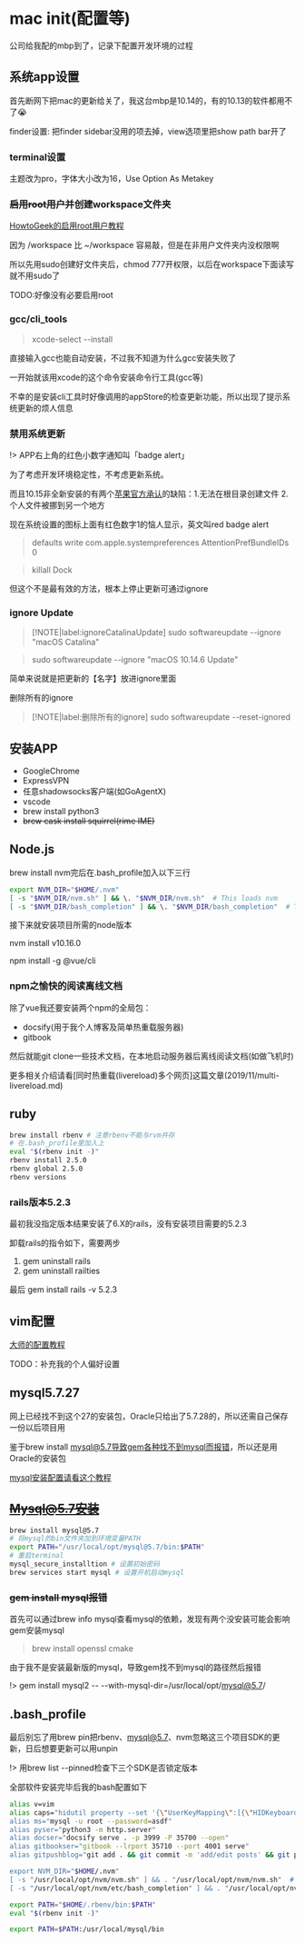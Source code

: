 # mac init(配置等)

公司给我配的mbp到了，记录下配置开发环境的过程

## 系统app设置

首先断网下把mac的更新给关了，我这台mbp是10.14的，有的10.13的软件都用不了😭

finder设置: 把finder sidebar没用的项去掉，view选项里把show path bar开了

### terminal设置

主题改为pro，字体大小改为16，Use Option As Metakey

### ~~启用root用户并~~创建workspace文件夹

[HowtoGeek的启用root用户教程](https://www.howtogeek.com/howto/35132/how-to-enable-the-root-user-in-mac-os-x/)

因为 /workspace  比 ~/workspace 容易敲，但是在非用户文件夹内没权限啊

所以先用sudo创建好文件夹后，chmod 777开权限，以后在workspace下面读写就不用sudo了

TODO:好像没有必要启用root

### gcc/cli_tools

> xcode-select --install

直接输入gcc也能自动安装，不过我不知道为什么gcc安装失败了

一开始就该用xcode的这个命令安装命令行工具(gcc等)

不幸的是安装cli工具时好像调用的appStore的检查更新功能，所以出现了提示系统更新的烦人信息

### 禁用系统更新

!> APP右上角的红色小数字通知叫「badge alert」 

为了考虑开发环境稳定性，不考虑更新系统。

而且10.15非全新安装的有两个[苹果官方承认](https://support.apple.com/en-in/HT210650)的缺陷：1.无法在根目录创建文件 2.个人文件被挪到另一个地方

现在系统设置的图标上面有红色数字1的恼人显示，英文叫red badge alert

> defaults write com.apple.systempreferences AttentionPrefBundleIDs 0

> killall Dock

但这个不是最有效的方法，根本上停止更新可通过ignore

### ignore Update

> [!NOTE|label:ignoreCatalinaUpdate]
> sudo softwareupdate --ignore "macOS Catalina"

> sudo softwareupdate --ignore "macOS 10.14.6 Update"

简单来说就是把更新的【名字】放进ignore里面

删除所有的ignore

> [!NOTE|label:删除所有的ignore]
> sudo softwareupdate --reset-ignored

## 安装APP

- GoogleChrome
- ExpressVPN
- 任意shadowsocks客户端(如GoAgentX)
- vscode
- brew install python3
- ~~brew cask install squirrel(rime IME)~~

## Node.js

brew install nvm完后在.bash_profile加入以下三行

```bash
export NVM_DIR="$HOME/.nvm"
[ -s "$NVM_DIR/nvm.sh" ] && \. "$NVM_DIR/nvm.sh"  # This loads nvm
[ -s "$NVM_DIR/bash_completion" ] && \. "$NVM_DIR/bash_completion"  # This loads nvm bash_completion
```
接下来就安装项目所需的node版本

nvm install v10.16.0

npm install -g @vue/cli

### npm之愉快的阅读离线文档

除了vue我还要安装两个npm的全局包：

- docsify(用于我个人博客及简单热重载服务器)
- gitbook

然后就能git clone一些技术文档，在本地启动服务器后离线阅读文档(如做飞机时)

更多相关介绍请看[同时热重载(livereload)多个网页]这篇文章(2019/11/multi-livereload.md)

## ruby

```bash
brew install rbenv # 注意rbenv不能与rvm共存
# 在.bash_profile里加入上
eval "$(rbenv init -)"
rbenv install 2.5.0
rbenv global 2.5.0
rbenv versions
```

### rails版本5.2.3

最初我没指定版本结果安装了6.X的rails，没有安装项目需要的5.2.3

卸载rails的指令如下，需要两步

1. gem uninstall rails
2. gem uninstall railties

最后 gem install rails -v 5.2.3

## vim配置

[大师的配置教程](http://www.imooc.com/article/13269)

TODO：补充我的个人偏好设置

## mysql5.7.27

网上已经找不到这个27的安装包，Oracle只给出了5.7.28的，所以还需自己保存一份以后项目用

鉴于brew install mysql@5.7导致gem各种找不到mysql而报错，所以还是用Oracle的安装包

[mysql安装配置请看这个教程](http://dxisn.com/blog/posts/macos-mysql-dmg)

## ~~Mysql@5.7安装~~

```bash
brew install mysql@5.7
# 将mysql的bin文件夹加到环境变量PATH
export PATH="/usr/local/opt/mysql@5.7/bin:$PATH"
# 重启terminal
mysql_secure_installtion # 设置初始密码
brew services start mysql # 设置开机启动mysql
```

### ~~gem install mysql报错~~

首先可以通过brew info mysql查看mysql的依赖，发现有两个没安装可能会影响gem安装mysql

> brew install openssl cmake

由于我不是安装最新版的mysql，导致gem找不到mysql的路径然后报错

!> gem install mysql2 -- --with-mysql-dir=/usr/local/opt/mysql@5.7/

## .bash_profile

最后别忘了用brew pin把rbenv、mysql@5.7、nvm忽略这三个项目SDK的更新，日后想要更新可以用unpin

!> 用brew list --pinned检查下三个SDK是否锁定版本 

全部软件安装完毕后我的bash配置如下

```bash
alias v=vim                                                                     
alias caps="hidutil property --set '{\"UserKeyMapping\":[{\"HIDKeyboardModifierM
alias ms="mysql -u root --password=asdf"
alias pyser="python3 -m http.server"
alias docser="docsify serve . -p 3999 -P 35700 --open"
alias gitbookser="gitbook --lrport 35710 --port 4001 serve"
alias gitpushblog="git add . && git commit -m 'add/edit posts' && git push"

export NVM_DIR="$HOME/.nvm"
[ -s "/usr/local/opt/nvm/nvm.sh" ] && . "/usr/local/opt/nvm/nvm.sh"  # This load
[ -s "/usr/local/opt/nvm/etc/bash_completion" ] && . "/usr/local/opt/nvm/etc/bas

export PATH="$HOME/.rbenv/bin:$PATH"
eval "$(rbenv init -)"

export PATH=$PATH:/usr/local/mysql/bin
```